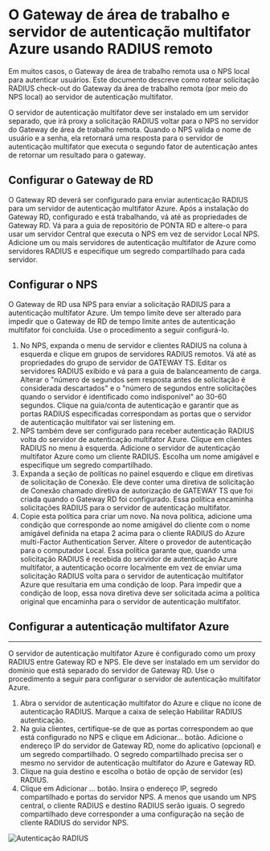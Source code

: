 <properties 
    pageTitle="O Gateway de área de trabalho e servidor de autenticação multifator Azure usando RADIUS remoto"
    description="Esta é a página de autenticação multifator do Azure que ajudarão na implantação do Gateway de área de trabalho remota (RD) e servidor de autenticação multifator Azure usando o RADIUS."
    services="multi-factor-authentication"
    documentationCenter=""
    authors="kgremban"
    manager="femila"
    editor="curtand"/>

<tags
    ms.service="multi-factor-authentication"
    ms.workload="identity"
    ms.tgt_pltfrm="na"
    ms.devlang="na"
    ms.topic="get-started-article"
    ms.date="08/15/2016"
    ms.author="kgremban"/>

# <a name="remote-desktop-gateway-and-azure-multi-factor-authentication-server-using-radius"></a>O Gateway de área de trabalho e servidor de autenticação multifator Azure usando RADIUS remoto

Em muitos casos, o Gateway de área de trabalho remota usa o NPS local para autenticar usuários. Este documento descreve como rotear solicitação RADIUS check-out do Gateway da área de trabalho remota (por meio do NPS local) ao servidor de autenticação multifator.

O servidor de autenticação multifator deve ser instalado em um servidor separado, que irá proxy a solicitação RADIUS voltar para o NPS no servidor do Gateway de área de trabalho remota. Quando o NPS valida o nome de usuário e a senha, ela retornará uma resposta para o servidor de autenticação multifator que executa o segundo fator de autenticação antes de retornar um resultado para o gateway.





## <a name="configure-the-rd-gateway"></a>Configurar o Gateway de RD

O Gateway RD deverá ser configurado para enviar autenticação RADIUS para um servidor de autenticação multifator Azure. Após a instalação do Gateway RD, configurado e está trabalhando, vá até as propriedades de Gateway RD. Vá para a guia de repositório de PONTA RD e altere-o para usar um servidor Central que executa o NPS em vez de servidor Local NPS. Adicione um ou mais servidores de autenticação multifator de Azure como servidores RADIUS e especifique um segredo compartilhado para cada servidor.





## <a name="configure-nps"></a>Configurar o NPS

O Gateway de RD usa NPS para enviar a solicitação RADIUS para a autenticação multifator Azure. Um tempo limite deve ser alterado para impedir que o Gateway de RD de tempo limite antes de autenticação multifator foi concluída. Use o procedimento a seguir configurá-lo.

1. No NPS, expanda o menu de servidor e clientes RADIUS na coluna à esquerda e clique em grupos de servidores RADIUS remotos. Vá até as propriedades do grupo de servidor de GATEWAY TS. Editar os servidores RADIUS exibido e vá para a guia de balanceamento de carga. Alterar o "número de segundos sem resposta antes de solicitação é considerada descartados" e o "número de segundos entre solicitações quando o servidor é identificado como indisponível" ao 30-60 segundos. Clique na guia/conta de autenticação e garantir que as portas RADIUS especificadas correspondam as portas que o servidor de autenticação multifator vai ser listening em.
2. NPS também deve ser configurado para receber autenticação RADIUS volta do servidor de autenticação multifator Azure. Clique em clientes RADIUS no menu à esquerda. Adicione o servidor de autenticação multifator Azure como um cliente RADIUS. Escolha um nome amigável e especifique um segredo compartilhado.
3. Expanda a seção de políticas no painel esquerdo e clique em diretivas de solicitação de Conexão. Ele deve conter uma diretiva de solicitação de Conexão chamado diretiva de autorização de GATEWAY TS que foi criada quando o Gateway RD foi configurado. Essa política encaminha solicitações RADIUS para o servidor de autenticação multifator.
4. Copie esta política para criar um novo. Na nova política, adicione uma condição que corresponde ao nome amigável do cliente com o nome amigável definida na etapa 2 acima para o cliente RADIUS do Azure multi-Factor Authentication Server. Altere o provedor de autenticação para o computador Local. Essa política garante que, quando uma solicitação RADIUS é recebida do servidor de autenticação Azure multifator, a autenticação ocorre localmente em vez de enviar uma solicitação RADIUS volta para o servidor de autenticação multifator Azure que resultaria em uma condição de loop. Para impedir que a condição de loop, essa nova diretiva deve ser solicitada acima a política original que encaminha para o servidor de autenticação multifator.

## <a name="configure-azure-multi-factor-authentication"></a>Configurar a autenticação multifator Azure


--------------------------------------------------------------------------------



O servidor de autenticação multifator Azure é configurado como um proxy RADIUS entre Gateway RD e NPS.  Ele deve ser instalado em um servidor do domínio que está separado do servidor de Gateway RD. Use o procedimento a seguir para configurar o servidor de autenticação multifator Azure.

1. Abra o servidor de autenticação multifator do Azure e clique no ícone de autenticação RADIUS. Marque a caixa de seleção Habilitar RADIUS autenticação.
2. Na guia clientes, certifique-se de que as portas correspondem ao que está configurado no NPS e clique em Adicionar... botão. Adicione o endereço IP do servidor de Gateway RD, nome do aplicativo (opcional) e um segredo compartilhado. O segredo compartilhado precisa ser o mesmo no servidor de autenticação multifator do Azure e Gateway RD.
3. Clique na guia destino e escolha o botão de opção de servidor (es) RADIUS.
4. Clique em Adicionar … botão. Insira o endereço IP, segredo compartilhado e portas do servidor NPS. A menos que usando um NPS central, o cliente RADIUS e destino RADIUS serão iguais. O segredo compartilhado deve corresponder a uma configuração na seção de cliente RADIUS do servidor NPS.

![Autenticação RADIUS](./media/multi-factor-authentication-get-started-server-rdg/radius.png)
